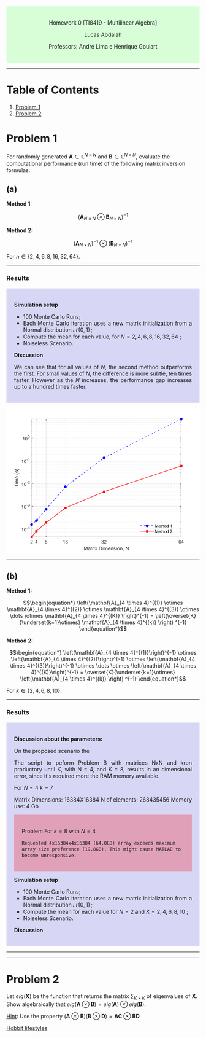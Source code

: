 <div style="background-color:rgb(100, 255, 100, 0.25); text-align:center; padding:20px">
<p> 
Homework 0 [TI8419 - Multilinear Algebra]

Lucas Abdalah

Professors: André Lima e Henrique Goulart

</p> 
</div>

- - - 

# Table of Contents
1. [Problem 1](#problem-1)
2. [Problem 2](#problem-2)

# Problem 1

For randomly generated $\mathbf{A} \in \mathbb{C}^{N\times N}$ and $\mathbf{B} \in \mathbb{C}^{N\times N}$, evaluate the computational performance (run time) of the following matrix inversion formulas:

## (a)

**Method 1:**

$$\begin{equation*} 
(\mathbf{A}_{N \times N} \otimes \mathbf{B}_{N \times N} )^{-1}
\end{equation*}$$

**Method 2:**

$$\begin{equation*} 
(\mathbf{A}_{N \times N})^{-1} \otimes (\mathbf{B}_{N \times N})^{-1}
\end{equation*}$$

For $n \in \{2,4,6,8,16,32,64\}$.

---

### Results

<div style="background-color:rgba(0, 0, 200, 0.15); text-align:justify; padding:20px">
<p>

**Simulation setup**

- 100 Monte Carlo Runs;
- Each Monte Carlo iteration uses a new matrix initialization from a Normal distribution $\mathcal{N}(0,\,1)\,$;
- Compute the mean for each value, for $N = 2,4,6,8,16,32,64$ ;
- Noiseless Scenario.

**Discussion**

We can see that for all values of $N$, the second method outperforms the first. For small values of $N$, the difference is more subtle, ten times faster. However as the $N$ increases, the performance gap increases up to a hundred times faster.

</p>
</div>


<p align="center">
<img src="https://raw.githubusercontent.com/lucasabdalah/Courses-HWs/master/Master/TIP8419-ALGEBRA_LINEAR_E_MULTILINEAR/homework/hw0/code/hw0-problem1-a.png" alt="Kronecker Product and Matrix Inversion Cost Figure" title="Kronecker Product and Matrix Inversion Cost" width="512" />
</p>

- - -

## (b)

**Method 1:**

$$\begin{equation*}  
\left(\mathbf{A}_{4 \times 4}^{(1)} \otimes \mathbf{A}_{4 \times 4}^{(2)} \otimes \mathbf{A}_{4 \times 4}^{(3)} \otimes \dots \otimes \mathbf{A}_{4 \times 4}^{(K)} \right)^{-1} = \left(\overset{K}{\underset{k=1}\otimes} \mathbf{A}_{4 \times 4}^{(k)} \right) ^{-1}
\end{equation*}$$

**Method 2:**

$$\begin{equation*}  
\left(\mathbf{A}_{4 \times 4}^{(1)}\right)^{-1}  \otimes \left(\mathbf{A}_{4 \times 4}^{(2)}\right)^{-1}  \otimes \left(\mathbf{A}_{4 \times 4}^{(3)}\right)^{-1}  \otimes \dots \otimes \left(\mathbf{A}_{4 \times 4}^{(K)}\right)^{-1} = \overset{K}{\underset{k=1}\otimes} \left(\mathbf{A}_{4 \times 4}^{(k)} \right) ^{-1}
\end{equation*}$$

For $k \in \{2,4,6,8,10\}$.

--- 

### Results


<div style="background-color:rgba(0, 0, 200, 0.15); text-align:justify; padding:20px">
<p>

**Discussion about the parameters:**

On the proposed scenario the 

The script to peform Problem B with matrices NxN and kron productory until K, with N = 4, and K = 8, results in an dimensional error, since it's required more the RAM memory available.

For $N = 4$ $k = 7$

Matrix Dimensions: 16384X16384 
N of elements: 268435456 
Memory use:  4 Gb

<div style="background-color:rgba(250, 0, 0, 0.25); text-align:left; padding:20px">
<p> 

Problem For $k = 8$ with $N = 4$

``` 
Requested 4x16384x4x16384 (64.0GB) array exceeds maximum array size preference (19.8GB). This might cause MATLAB to become unresponsive. 
``` 
</p>
</div>


**Simulation setup**

- 100 Monte Carlo Runs;
- Each Monte Carlo iteration uses a new matrix initialization from a Normal distribution $\mathcal{N}(0,\,1)\,$;
- Compute the mean for each value for $N = 2$ and $K = 2,4,6,8,10$ ;
- Noiseless Scenario.

**Discussion**

</p>
</div>





- - - 

- - -

# Problem 2
Let $eig(\mathbf{X})$ be the function that returns the matrix $\sum_{K \times K}$ of eigenvalues of $\mathbf{X}$. Show algebraically that $eig(\mathbf{A} \otimes \mathbf{B}) = eig(\mathbf{A}) \otimes eig(\mathbf{B})$.

<u>Hint</u>: Use the property $(\mathbf{A} \otimes \mathbf{B})(\mathbf{B} \otimes \mathbf{D})= \mathbf{A}\mathbf{C} \otimes \mathbf{B}\mathbf{D}$ 

[Hobbit lifestyles][1]


<!-- References -->

[1]: <https://en.wikipedia.org/wiki/Hobbit#Lifestyle> (Hobbit lifestyles)

<!-- See the section on [`Problem 1`](#Method1) -->


<!-- <span style="color:red">some **blue** text</span>. -->

<!-- <div style="background-color:rgba(250, 0, 0, 0.25); text-align:center; padding:20px">
<p> Alo teste </p>
</div>

<div style="background-color:rgba(0, 0, 250, 0.25); text-align:center; padding:20px">
<p> Alo teste </p>
</div>

<div style="background-color:rgba(0, 250, 0, 0.25); text-align:center; padding:20px">
<p> Alo teste </p>
</div> -->

<!-- <div style="background-color:rgba(0, 0, 0, 0.0470588); text-align:center; vertical-align: middle; padding:40px 0; margin-top:30px">
<a href="/blog">VIEW THE BLOG</a>
</div> -->